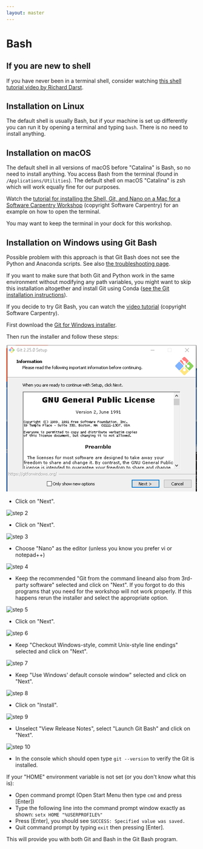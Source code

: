 ```yaml
---
layout: master
---
```


# Bash


## If you are new to shell

If you have never been in a terminal shell, consider watching
[this shell tutorial video by Richard Darst](https://drive.google.com/file/d/1QlDmCIHggX533cJLiRnEfBbvENWz50v9/view).


## Installation on Linux

The default shell is usually Bash, but if your machine is set up differently
you can run it by opening a terminal and typing `bash`. There is no need to
install anything.


## Installation on macOS

The default shell in all versions of macOS before "Catalina" is Bash, so no need to install
anything. You access Bash from the terminal (found in
`/Applications/Utilities`). The default shell on macOS "Catalina" is zsh which will work
equally fine for our purposes.

Watch the [tutorial for installing the Shell, Git, and Nano on a Mac for a Software Carpentry Workshop](https://www.youtube.com/watch?v=9LQhwETCdwY)
(copyright Software Carpentry) for an example on how to open the terminal.

You may want to keep the terminal in your dock for this workshop.


## Installation on Windows using Git Bash

Possible problem with this approach is that Git Bash does not see
the Python and Anaconda scripts. See also [the troubleshooting page](/installation/troubleshooting/).

If you want to make sure that both Git and Python work in the same environment without modifying any
path variables, you might want to skip this installation altogether and install
Git using Conda ([see the Git installation instructions](/installation/git/#installation-on-windows)).

If you decide to try Git Bash, you can
watch the [video tutorial](https://www.youtube.com/watch?v=339AEqk9c-8)
(copyright Software Carpentry).

First download the [Git for Windows installer](https://git-for-windows.github.io).

Then run the installer and follow these steps:

![step 1](/assets/img/git_install_step1.png)
- Click on "Next".

![step 2](/installation/assets/img/git_install_step2.png)
- Click on "Next".

![step 3](/installation/assets/img/git_install_step3.png)
- Choose "Nano" as the editor (unless you know you prefer vi or notepad++)

![step 4](/installation/assets/img/git_install_step4.png)
- Keep the recommended "Git from the command lineand also from 3rd-party software"
  selected and click on "Next". If you forgot to do this programs that you need 
  for the workshop will not work properly. If this happens rerun the installer 
  and select the appropriate option.
  
![step 5](/installation/assets/img/git_install_step5.png)
- Click on "Next".

![step 6](/installation/assets/img/git_install_step6.png)
- Keep "Checkout Windows-style, commit Unix-style line endings" selected and click on "Next".

![step 7](/installation/assets/img/git_install_step7.png)
- Keep "Use Windows' default console window" selected and click on "Next".

![step 8](/installation/assets/img/git_install_step8.png)
- Click on "Install".

![step 9](/installation/assets/img/git_install_step9.png)
- Unselect "View Release Notes", select "Launch Git Bash"  and click on "Next".

![step 10](/installation/assets/img/git_install_step10.png)
- In the console which should open type `git --version` to verify the Git is installed.

If your "HOME" environment variable is not set (or you don't know what this is):
- Open command prompt (Open Start Menu then type `cmd` and press [Enter])
- Type the following line into the command prompt window exactly as shown: `setx HOME "%USERPROFILE%"`
- Press [Enter], you should see `SUCCESS: Specified value was saved.`
- Quit command prompt by typing `exit` then pressing [Enter].

This will provide you with both Git and Bash in the Git Bash program.
